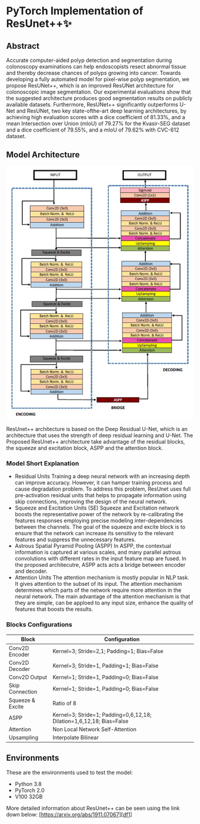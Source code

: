 # PyTorch Implementation of ResUnet++✨

## Abstract
Accurate computer-aided polyp detection and segmentation during colonoscopy examinations can help endoscopists resect abnormal tissue and thereby decrease chances of polyps growing into cancer. Towards developing a fully automated model for pixel-wise polyp segmentation, we propose ResUNet++, which is an improved ResUNet architecture for colonoscopic image segmentation. Our experimental evaluations show that the suggested architecture produces good segmentation results on publicly available datasets. Furthermore, ResUNet++ significantly outperforms U-Net and ResUNet, two key state-ofthe-art deep learning architectures, by achieving high evaluation scores with a dice coefficient of 81.33%, and a mean Intersection over Union (mIoU) of 79.27% for the Kvasir-SEG dataset and a dice coefficient of 79.55%, and a mIoU of 79.62% with CVC-612 dataset.

## Model Architecture
![Alt text](pictures/resunetpp_model_structure.jpg)

ResUnet++ architecture is based on the Deep Residual U-Net, which is an architecture that uses the strength of deep residual learning and U-Net. The Proposed ResUnet++ architecture take advantage of the residual blocks, the squeeze and excitation block, ASPP and the attention block.

### Model Short Explanation
* Residual Units
Training a deep neural network with an increasing depth can improve accuracy. However, it can hamper training process and cause degradation problem. To address this problem, ResUnet uses full pre-activation residual units that helps to propagate information using skip connections, improving the design of the neural network.
* Squeeze and Excitation Units (SE)
Squeeze and Excitation network boosts the representative power of the network by re-calibrating the features responses employing precise modeling inter-dependencies between the channels. The goal of the squeeze and excite block is to ensure that the network can increase its sensitivy to the relevant features and suppress the unnecessary features.
* Astrous Spatial Pyramid Pooling (ASPP)
In ASPP, the contextual information is captured at various scales, and many parallel astrous convolutions with different rates in the input feature map are fused. In the proposed architecutre, ASPP acts acts a bridge between encoder and decoder.
* Attention Units
The attention mechanism is mostly popular in NLP task. It gives attention to the subset of its input. The attention mechanism determines which parts of the network require more attention in the neural network. The main advantage of the attention mechanism is that they are simple, can be apploed to any input size, enhance the quality of features that boosts the results.

### Blocks Configurations 
| Block | Configuration |
| ------ | ------ |
| Conv2D Encoder | Kernel=3; Stride=2,1; Padding=1; Bias=False|
| Conv2D Decoder | Kernel=3; Stride=1, Padding=1; Bias=False |
| Conv2D Output | Kernel=1; Stride=1, Padding=0; Bias=False |
| Skip Connection | Kernel=1; Stride=1, Padding=0; Bias=False |
| Squeeze & Excite | Ratio of 8 |
| ASPP | Kernel=3; Stride=1; Padding=0,6,12,18; Dilation=1,6,12,18; Bias=False |
| Attention | Non Local Network Self-Attention |
| Upsampling | Interpolate Bilinear |

## Environments
These are the environments used to test the model:
* Python 3.8
* PyTorch 2.0
* V100 32GB

More detailed information about ResUnet++ can be seen using the link down below:
[https://arxiv.org/abs/1911.07067][df1]

[//]: # (These are reference links used in the body of this note and get stripped out when the markdown processor does its job. There is no need to format nicely because it shouldn't be seen. Thanks SO - http://stackoverflow.com/questions/4823468/store-comments-in-markdown-syntax)

   [dill]: <https://github.com/joemccann/dillinger>
   [git-repo-url]: <https://github.com/joemccann/dillinger.git>
   [john gruber]: <http://daringfireball.net>
   [df1]: <http://daringfireball.net/projects/markdown/>
   [markdown-it]: <https://github.com/markdown-it/markdown-it>
   [Ace Editor]: <http://ace.ajax.org>
   [node.js]: <http://nodejs.org>
   [Twitter Bootstrap]: <http://twitter.github.com/bootstrap/>
   [jQuery]: <http://jquery.com>
   [@tjholowaychuk]: <http://twitter.com/tjholowaychuk>
   [express]: <http://expressjs.com>
   [AngularJS]: <http://angularjs.org>
   [Gulp]: <http://gulpjs.com>

   [PlDb]: <https://github.com/joemccann/dillinger/tree/master/plugins/dropbox/README.md>
   [PlGh]: <https://github.com/joemccann/dillinger/tree/master/plugins/github/README.md>
   [PlGd]: <https://github.com/joemccann/dillinger/tree/master/plugins/googledrive/README.md>
   [PlOd]: <https://github.com/joemccann/dillinger/tree/master/plugins/onedrive/README.md>
   [PlMe]: <https://github.com/joemccann/dillinger/tree/master/plugins/medium/README.md>
   [PlGa]: <https://github.com/RahulHP/dillinger/blob/master/plugins/googleanalytics/README.md>